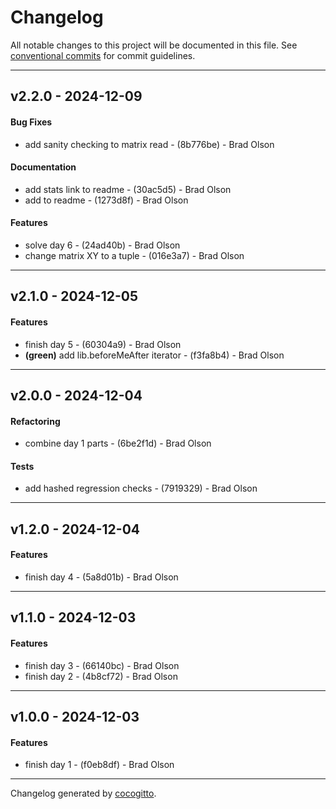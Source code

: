 # Changelog
All notable changes to this project will be documented in this file. See [conventional commits](https://www.conventionalcommits.org/) for commit guidelines.

- - -
## v2.2.0 - 2024-12-09
#### Bug Fixes
- add sanity checking to matrix read - (8b776be) - Brad Olson
#### Documentation
- add stats link to readme - (30ac5d5) - Brad Olson
- add to readme - (1273d8f) - Brad Olson
#### Features
- solve day 6 - (24ad40b) - Brad Olson
- change matrix XY to a tuple - (016e3a7) - Brad Olson

- - -

## v2.1.0 - 2024-12-05
#### Features
- finish day 5 - (60304a9) - Brad Olson
- **(green)** add lib.beforeMeAfter iterator - (f3fa8b4) - Brad Olson

- - -

## v2.0.0 - 2024-12-04
#### Refactoring
- combine day 1 parts - (6be2f1d) - Brad Olson
#### Tests
- add hashed regression checks - (7919329) - Brad Olson

- - -

## v1.2.0 - 2024-12-04
#### Features
- finish day 4 - (5a8d01b) - Brad Olson

- - -

## v1.1.0 - 2024-12-03
#### Features
- finish day 3 - (66140bc) - Brad Olson
- finish day 2 - (4b8cf72) - Brad Olson

- - -

## v1.0.0 - 2024-12-03
#### Features
- finish day 1 - (f0eb8df) - Brad Olson

- - -

Changelog generated by [cocogitto](https://github.com/cocogitto/cocogitto).